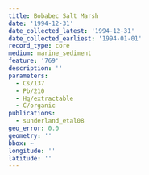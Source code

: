 ```yaml
---
title: Bobabec Salt Marsh
date: '1994-12-31'
date_collected_latest: '1994-12-31'
date_collected_earliest: '1994-01-01'
record_type: core
medium: marine_sediment
feature: '769'
description: ''
parameters:
  - Cs/137
  - Pb/210
  - Hg/extractable
  - C/organic
publications:
  - sunderland_etal08
geo_error: 0.0
geometry: ''
bbox: ~
longitude: ''
latitude: ''
---
```

